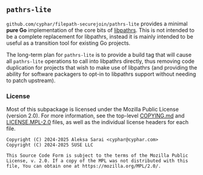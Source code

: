 ## `pathrs-lite` ##

`github.com/cyphar/filepath-securejoin/pathrs-lite` provides a minimal **pure
Go** implementation of the core bits of [libpathrs][]. This is not intended to
be a complete replacement for libpathrs, instead it is mainly intended to be
useful as a transition tool for existing Go projects.

The long-term plan for `pathrs-lite` is to provide a build tag that will cause
all `pathrs-lite` operations to call into libpathrs directly, thus removing
code duplication for projects that wish to make use of libpathrs (and providing
the ability for software packagers to opt-in to libpathrs support without
needing to patch upstream).

[libpathrs]: https://github.com/cyphar/libpathrs

### License ###

Most of this subpackage is licensed under the Mozilla Public License (version
2.0). For more information, see the top-level [COPYING.md][] and
[LICENSE.MPL-2.0][] files, as well as the individual license headers for each
file.

```
Copyright (C) 2024-2025 Aleksa Sarai <cyphar@cyphar.com>
Copyright (C) 2024-2025 SUSE LLC

This Source Code Form is subject to the terms of the Mozilla Public
License, v. 2.0. If a copy of the MPL was not distributed with this
file, You can obtain one at https://mozilla.org/MPL/2.0/.
```

[COPYING.md]: ../COPYING.md
[LICENSE.MPL-2.0]: ../LICENSE.MPL-2.0
